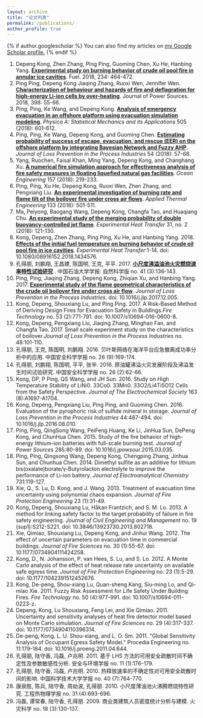 ```yaml
---
layout: archive
title: "论文列表"
permalink: /publications/
author_profile: true
---
```


{% if author.googlescholar %}
  You can also find my articles on <u><a href="{{author.googlescholar}}">my Google Scholar profile</a>.</u>
{% endif %}

1. Depeng Kong, Zhen Zhang, Ping Ping, Guoming Chen, Xu He, Hanbing Yang. **[Experimental study on burning behavior of crude oil pool fire in annular ice cavities](https://www.sciencedirect.com/science/article/pii/S001623611831247X)**. Fuel. 2018, 234: 464-472.
2. Ping Ping, Depeng Kong Jiaqing Zhang, Ruoxi Wen, Jennifer Wen. **[Characterization of behaviour and hazards of fire and deflagration for high-energy Li-ion cells by over-heating](https://www.sciencedirect.com/science/article/pii/S0378775318307523)**. Journal of Power Sources. 2018, 398: 55-66. 
3. Ping, Ping, Ke Wang, and Depeng Kong. **[Analysis of emergency evacuation in an offshore platform using evacuation simulation modeling](https://www.sciencedirect.com/science/article/pii/S0378437118304011)**. *Physica A: Statistical Mechanics and its Applications* 505 (2018): 601-612.
4. Ping, Ping, Ke Wang, Depeng Kong, and Guoming Chen. **[Estimating probability of success of escape, evacuation, and rescue (EER) on the offshore platform by integrating Bayesian Network and Fuzzy AHP](https://www.sciencedirect.com/science/article/pii/S0950423017307003)**. *Journal of Loss Prevention in the Process Industries* 54 (2018): 57-68.
5. Yang, Ruochen, Faisal Khan, Ming Yang, Depeng Kong, and Changhang Xu. **[A numerical fire simulation approach for effectiveness analysis of fire safety measures in floating liquefied natural gas facilities](https://www.sciencedirect.com/science/article/pii/S0029801818303305)**. *Ocean Engineering* 157 (2018): 219-233.
6. Ping, Ping, Xu He, Depeng Kong, Ruoxi Wen, Zhen Zhang, and Pengxiang Liu. **[An experimental investigation of burning rate and flame tilt of the boilover fire under cross air flows](https://www.sciencedirect.com/science/article/pii/S1359431117358179)**. *Applied Thermal Engineering* 133 (2018): 501-511.
7. Ma, Peiyong, Baogang Wang, Depeng Kong, Changfa Tao, and Huaqiang Chu. **[An experimental study of the merging probability of double buoyancy-controlled jet flame](http://www.tandfonline.com/doi/full/10.1080/08916152.2017.1397816)**. *Experimental Heat Transfer* 31, no. 2 (2018): 121-130.
8. Kong, Depeng, Zhen Zhang, Ping Ping, Xu He, and Hanbing Yang. 2018. **[Effects of the initial fuel temperature on burning behavior of crude oil pool fire in ice cavities](https://www.sciencedirect.com/science/article/pii/S001623611831247X)**.  *Experimental Heat Transfer*:1-14. doi: 10.1080/08916152.2018.1434576.
9. 孔得朋, 刘鹏翔, 王昌建, 陈国明, 王克, 平平. 2017. **[小尺度沸溢油池火灾燃烧速率特性试验研究](http://kns.cnki.net/KCMS/detail/detail.aspx?dbcode=CJFQ&dbname=CJFDLAST2017&filename=SYDX201703017&v=MjA2NjBlWDFMdXhZUzdEaDFUM3FUcldNMUZyQ1VSTEtmYitabkZ5cmdVTHZLTmpUUGRyRzRIOWJNckk5RVk0Ujg=)** . 中国石油大学学报: 自然科学版 no. 41 (3):136-143.
10. Ping, Ping, Jiaqing Zhang, Depeng Kong, Zhiqian Xu, and Hanbing Yang. 2017. **[Experimental study of the flame geometrical characteristics of the crude oil boilover fire under cross air flow](https://www.sciencedirect.com/science/article/pii/S0950423017310811)**. *Journal of Loss Prevention in the Process Industries*. doi: 10.1016/j.jlp.2017.12.005.
11. Kong, Depeng, Shouxiang Lu, and Ping Ping. 2017. A Risk-Based Method of Deriving Design Fires for Evacuation Safety in Buildings.*Fire Technology* no. 53 (2):771-791. doi: 10.1007/s10694-016-0600-8.
12. Kong, Depeng, Pengxiang Liu, Jiaqing Zhang, Minghao Fan, and Changfa Tao. 2017. Small scale experiment study on the characteristics of boilover.*Journal of Loss Prevention in the Process Industries* no. 48:101-110.
13. 孔得朋, 王克, 陈国明,  刘鹏翔. 2016. 贝叶斯网络在海洋平台应急撤离成功率分析中的应用. 中国安全科学学报 no. 26 (9):169-174.
14. 孔得朋, 刘鹏翔, 陈国明, 平平, 张辛. 2016. 原油罐沸溢火灾发展阶段及沸溢发生时间试验研究. 中国安全科学学报 no. 26 (2):62-66.
15. Kong, DP, P Ping, QS Wang, and JH Sun. 2016. Study on High Temperature Stability of LiNi0. 33Co0. 33Mn0. 33O2/Li4Ti5O12 Cells from the Safety Perspective. *Journal of The Electrochemical Society* 163 (8):A1697-A1704.
16. Kong, Depeng, Pengxiang Liu, Ping Ping, and Guoming Chen. 2016. Evaluation of the pyrophoric risk of sulfide mineral in storage. *Journal of Loss Prevention in the Process Industries* 44:487-494. doi: 10.1016/j.jlp.2016.08.010.
17. Ping, Ping, QingSong Wang, PeiFeng Huang, Ke Li, JinHua Sun, DePeng Kong, and ChunHua Chen. 2015. Study of the fire behavior of high-energy lithium-ion batteries with full-scale burning test. *Journal of Power Sources* 285:80-89. doi: 10.1016/j.jpowsour.2015.03.035.
18. Ping, Ping, Qingsong Wang, Depeng Kong, Chengping Zhang, Jinhua Sun, and Chunhua Chen. 2014. Dimethyl sulfite as an additive for lithium bis(oxalate)borate/γ-Butyrolacton electrolyte to improve the performance of Li-ion battery. *Journal of Electroanalytical Chemistry* 731:119-127. 
19. Xie, Q., S. Lu, D. Kong, and J. Wang. 2013. Treatment of evacuation time uncertainty using polynomial chaos expansion. *Journal of Fire Protection Engineering* 23 (1):31-49. 
20. Kong, Depeng, Shouxiang Lu, Håkan Frantzich, and S. M. Lo. 2013. A method for linking safety factor to the target probability of failure in fire safety engineering. *Journal of Civil Engineering and Management* no. 19 (sup1):S212-S221. doi: 10.3846/13923730.2013.802718.
21. Xie, Qimiao, Shouxiang Lu, Depeng Kong, and Jinhui Wang. 2012. The effect of uncertain parameters on evacuation time in commercial buildings. *Journal of Fire Sciences* no. 30 (1):55-67. doi: 10.1177/0734904111424258.
22. Kong, D., N. Johansson, P. van Hees, S. Lu, and S. Lo. 2012. A Monte Carlo analysis of the effect of heat release rate uncertainty on available safe egress time. *Journal of Fire Protection Engineering* no. 23 (1):5-29. doi: 10.1177/1042391512452676.
23. Kong, De-peng, Shou-xiang Lu, Quan-sheng Kang, Siu-ming Lo, and Qi-miao Xie. 2011. Fuzzy Risk Assessment for Life Safety Under Building Fires. *Fire Technology* no. 50 (4):977-991. doi: 10.1007/s10694-011-0223-z.
24. Depeng, Kong, Lu Shouxiang, Feng Lei, and Xie Qimiao. 2011. Uncertainty and sensitivity analyses of heat fire detector model based on Monte Carlo simulation. *Journal of Fire Sciences* no. 29 (4):317-337. doi: 10.1177/0734904110396314.
25. De-peng, Kong, L. U. Shou-xiang, and L. O. Sm. 2011. "Global Sensitivity Analysis of Occupant Egress Safety Model." Procedia Engineering no. 11:179-184. doi: 10.1016/j.proeng.2011.04.644.
26. 孔得朋, 陆守香, 冯磊, 卢兆明. 2011. 基于 LHS 方法的可用安全疏散时间不确定性及参数敏感性分析. 安全与环境学报 no. 11 (1):176-179.
27. 孔得朋, 陆守香, 冯磊, 卢兆明. 2010. 热释放速率的不确定性对可用安全疏散时间的影响. 中国科学技术大学学报 no. 40 (7):764-770.
28. 康泉胜, 陈兵, 陆守香, 周劫波, 孔得朋. 2010. 小尺度薄油池火沸腾燃烧特性研究. 工程热物理学报 no. 31 (4):693-696.
29. 冯磊, 谭常春, 陆守香, 孔得朋. 2009. 商业类建筑人员密度统计分析与建模. 火灾科学 no. 18 (3):130-137.

